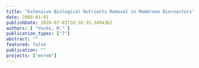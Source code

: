 ```yaml
---
title: "Extensive Biological Nutrients Removal in Membrane Bioreactors"
date: 2008-01-01
publishDate: 2020-07-03T20:16:35.349436Z
authors: [ "Vocks, M." ]
publication_types: ["7"]
abstract: ""
featured: false
publication: ""
projects: ["enrem"]
---
```



